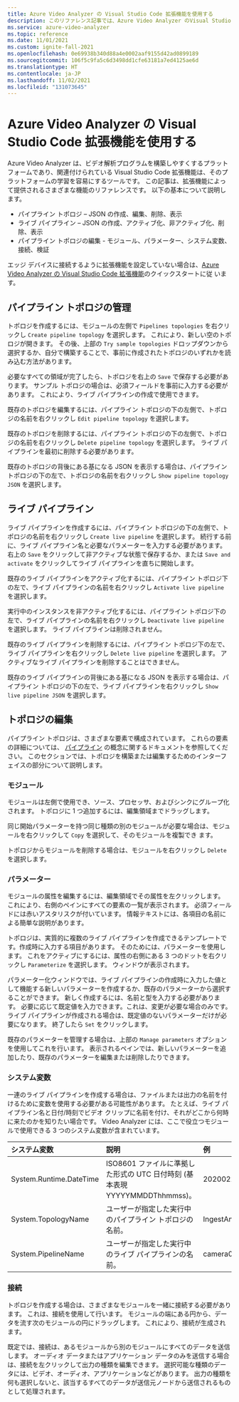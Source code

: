 ```yaml
---
title: Azure Video Analyzer の Visual Studio Code 拡張機能を使用する
description: このリファレンス記事では、Azure Video Analyzer のVisual Studio Code 拡張機能のさまざまな機能を使用する方法について説明します。
ms.service: azure-video-analyzer
ms.topic: reference
ms.date: 11/01/2021
ms.custom: ignite-fall-2021
ms.openlocfilehash: 0e69938b340d88a4e0002aaf9155d42ad0899189
ms.sourcegitcommit: 106f5c9fa5c6d3498dd1cfe63181a7ed4125ae6d
ms.translationtype: HT
ms.contentlocale: ja-JP
ms.lasthandoff: 11/02/2021
ms.locfileid: "131073645"
---
```

# <a name="visual-studio-code-extension-for-azure-video-analyzer"></a>Azure Video Analyzer の Visual Studio Code 拡張機能を使用する

Azure Video Analyzer は、ビデオ解析プログラムを構築しやすくするプラットフォームであり、関連付けられている Visual Studio Code 拡張機能は、そのプラットフォームの学習を容易にするツールです。  この記事は、拡張機能によって提供されるさまざまな機能のリファレンスです。  以下の基本について説明します。

* パイプライン トポロジ – JSON の作成、編集、削除、表示
* ライブ パイプライン – JSON の作成、アクティブ化、非アクティブ化、削除、表示
* パイプライン トポロジの編集 - モジュール、パラメーター、システム変数、接続、検証

エッジ デバイスに接続するように拡張機能を設定していない場合は、[Azure Video Analyzer の Visual Studio Code 拡張機能](./edge/use-visual-studio-code-extension.md)のクイックスタートに従 います。

## <a name="managing-pipelines-topology"></a>パイプライン トポロジの管理

トポロジを作成するには、モジュールの左側で `Pipelines topologies` を右クリックし `Create pipeline topology` を選択します。  これにより、新しい空のトポロジが開きます。  その後、上部の `Try sample topologies` ドロップダウンから選択するか、自分で構築することで、事前に作成されたトポロジのいずれかを読み込む方法があります。  

必要なすべての領域が完了したら、トポロジを右上の `Save` で保存する必要があります。  サンプル トポロジの場合は、必須フィールドを事前に入力する必要があります。  これにより、ライブ パイプラインの作成で使用できます。

既存のトポロジを編集するには、パイプライン トポロジの下の左側で、トポロジの名前を右クリックし `Edit pipeline topology` を選択します。

既存のトポロジを削除するには、パイプライン トポロジの下の左側で、トポロジの名前を右クリックし `Delete pipeline topology` を選択します。  ライブ パイプラインを最初に削除する必要があります。

既存のトポロジの背後にある基になる JSON を表示する場合は、パイプライン トポロジの下の左で、トポロジの名前を右クリックし `Show pipeline topology JSON` を選択します。

## <a name="live-pipelines"></a>ライブ パイプライン

ライブ パイプラインを作成するには、パイプライン トポロジの下の左側で、トポロジの名前を右クリックし `Create live pipeline` を選択します。  続行する前に、ライブ パイプライン名と必要なパラメーターを入力する必要があります。  右上の `Save` をクリックして非アクティブな状態で保存するか、または `Save and activate` をクリックしてライブ パイプラインを直ちに開始します。 

既存のライブ パイプラインをアクティブ化するには、パイプライン トポロジ下の左で、ライブ パイプラインの名前を右クリックし `Activate live pipeline` を選択します。

実行中のインスタンスを非アクティブ化するには、パイプライン トポロジ下の左で、ライブ パイプラインの名前を右クリックし `Deactivate live pipeline` を選択します。  ライブ パイプラインは削除されません。

既存のライブ パイプラインを削除するには、パイプライン トポロジ下の左で、ライブ パイプラインを右クリックし `Delete live pipeline` を選択します。  アクティブなライブ パイプラインを削除することはできません。

既存のライブ パイプラインの背後にある基になる JSON を表示する場合は、パイプライン トポロジの下の左で、ライブ パイプラインを右クリックし `Show live pipeline JSON` を選択します。

## <a name="editing-a-topology"></a>トポロジの編集 

パイプライン トポロジは、さまざまな要素で構成されています。 これらの要素の詳細については、 [パイプライン](pipeline.md) の概念に関するドキュメントを参照してください。 このセクションでは、トポロジを構築または編集するためのインターフェイスの部分について説明します。

### <a name="modules"></a>モジュール

モジュールは左側で使用でき、ソース、プロセッサ、およびシンクにグループ化されます。  トポロジに 1 つ追加するには、編集領域までドラッグします。

同じ開始パラメーターを持つ同じ種類の別のモジュールが必要な場合は、モジュールを右クリックして `Copy` を選択して、そのモジュールを複製でき ます。

トポロジからモジュールを削除する場合は、モジュールを右クリックし `Delete` を選択します。

### <a name="parameters"></a>パラメーター

モジュールの属性を編集するには、編集領域でその属性を左クリックします。  これにより、右側のペインにすべての要素の一覧が表示されます。  必須フィールドには赤いアスタリスクが付いています。  情報テキストには、各項目の名前による簡単な説明があります。

トポロジは、実質的に複数のライブ パイプラインを作成できるテンプレートです。作成時に入力する項目があります。  そのためには、パラメーターを使用します。  これをアクティブにするには、属性の右側にある 3 つのドットを右クリックし `Parameterize` を選択します。  ウィンドウが表示されます。

パラメーター化ウィンドウでは、ライブ パイプラインの作成時に入力した値として機能する新しいパラメーターを作成するか、既存のパラメーターから選択することができます。  新しく作成するには、名前と型を入力する必要があります。  必要に応じて既定値を入力できます。これは、変更が必要な場合のみです。  ライブ パイプラインが作成される場合は、既定値のないパラメーターだけが必要になります。  終了したら `Set` をクリックします。

既存のパラメーターを管理する場合は、上部の `Manage parameters` オプションを使用してこれを行います。  表示されるペインでは、新しいパラメーターを追加したり、既存のパラメーターを編集または削除したりできます。

### <a name="system-variable"></a>システム変数

一連のライブ パイプラインを作成する場合は、ファイルまたは出力の名前を付けるために変数を使用する必要がある可能性があります。  たとえば、ライブ パイプライン名と日付/時刻でビデオ クリップに名前を付け、それがどこから何時に来たのかを知りたい場合です。  Video Analyzer には、ここで役立つモジュールで使用できる 3 つのシステム変数が含まれています。

| システム変数        | 説明                                                  | 例              |
| :--------------------- | :----------------------------------------------------------- | :------------------- |
| System.Runtime.DateTime        | ISO8601 ファイルに準拠した形式の UTC 日付時刻 (基本表現 YYYYYMMDDThhmmss)。 | 20200222T173200Z     |
| System.TopologyName    | ユーザーが指定した実行中のパイプライン トポロジの名前。          | IngestAndRecord      |
| System.PipelineName    | ユーザーが指定した実行中のライブ パイプラインの名前。          | camera001            |

### <a name="connections"></a>接続 

トポロジを作成する場合は、さまざまなモジュールを一緒に接続する必要があります。  これは、接続を使用して行います。  モジュールの端にある円から、データを流す次のモジュールの円にドラッグします。  これにより、接続が生成されます。

既定では、接続は、あるモジュールから別のモジュールにすべてのデータを送信します。 オーディオ データまたはアプリケーション データのみを送信する場合は、接続を左クリックして出力の種類を編集できます。 選択可能な種類のデータには、ビデオ、オーディオ、アプリケーションなどがあります。 出力の種類を何も選択しないと、該当するすべてのデータが送信元ノードから送信されるものとして処理されます。
